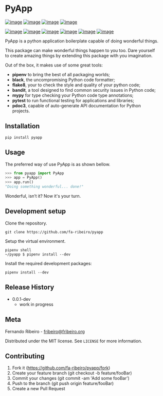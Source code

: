 # PyApp

[![image](https://img.shields.io/travis/com/fa-ribeiro/pyApp?branch=main)](https://github.com/fa-ribeiro/pyApp)
[![image](https://img.shields.io/github/license/fa-ribeiro/pyApp)](https://github.com/fa-ribeiro/pyApp)
[![image](https://img.shields.io/github/languages/code-size/fa-ribeiro/pyApp)](https://github.com/fa-ribeiro/pyApp)
[![image](https://img.shields.io/github/pipenv/locked/python-version/fa-ribeiro/pyApp)](https://github.com/fa-ribeiro/pyApp)

[![image](https://img.shields.io/github/pipenv/locked/dependency-version/fa-ribeiro/pyApp/dev/flake8)](https://github.com/fa-ribeiro/pyApp)
[![image](https://img.shields.io/github/pipenv/locked/dependency-version/fa-ribeiro/pyApp/dev/black)](https://github.com/fa-ribeiro/pyApp)
[![image](https://img.shields.io/github/pipenv/locked/dependency-version/fa-ribeiro/pyApp/dev/pytest)](https://github.com/fa-ribeiro/pyApp)
[![image](https://img.shields.io/github/pipenv/locked/dependency-version/fa-ribeiro/pyApp/dev/pytest-cov)](https://github.com/fa-ribeiro/pyApp)
[![image](https://img.shields.io/github/pipenv/locked/dependency-version/fa-ribeiro/pyApp/dev/bandit)](https://github.com/fa-ribeiro/pyApp)
[![image](https://img.shields.io/github/pipenv/locked/dependency-version/fa-ribeiro/pyApp/dev/mypy)](https://github.com/fa-ribeiro/pyApp)

PyApp is a python application boilerplate capable of doing wonderful things.

This package can make wonderful things happen to you too. Dare yourself to
create amazing things by extending this package with you imagination.

Out of the box, it makes use of some great tools:

- **pipenv** to bring the best of all packaging worlds;
- **black**, the uncompromising Python code formatter;
- **flake8**, your to check the style and quality of your python code;
- **bandit**, a tool designed to find common security issues in Python code;
- **mypy** for type checking your Python code type annotations;
- **pytest** to run functional testing for applications and libraries;
- **pdoc3**, capable of auto-generate API documentation for Python projects.

## Installation

```shell
pip install pyapp
```

## Usage

The preferred way of use PyApp is as shown bellow.

```python
>>> from pyapp import PyApp
>>> app = PyApp()
>>> app.run()
"Doing something wonderful... done!"
```

Wonderful, isn’t it? Now it's your turn.

## Development setup

Clone the repository.

```shell
git clone https://github.com/fa-ribeiro/pyapp
```

Setup the virtual environment.

```shell
pipenv shell
~/pyapp $ pipenv install --dev
```

Install the required development packages:

```shell
pipenv install --dev
```

## Release History

- 0.0.1-dev
  - work in progress

## Meta

Fernando Ribeiro - [fribeiro@fribeiro.org](mailto:fribeiro@fribeiro.org)

Distributed under the MIT license. See `LICENSE` for more information.

## Contributing

1. Fork it (https://github.com/fa-ribeiro/pyapp/fork)
2. Create your feature branch (git checkout -b feature/fooBar)
3. Commit your changes (git commit -am 'Add some fooBar')
4. Push to the branch (git push origin feature/fooBar)
5. Create a new Pull Request
